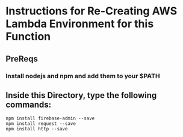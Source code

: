 # Instructions for Re-Creating AWS Lambda Environment for this Function

## PreReqs 
### Install nodejs and npm and add them to your $PATH

## Inside this Directory, type the following commands:
```
npm install firebase-admin --save
npm install request --save
npm install http --save
```